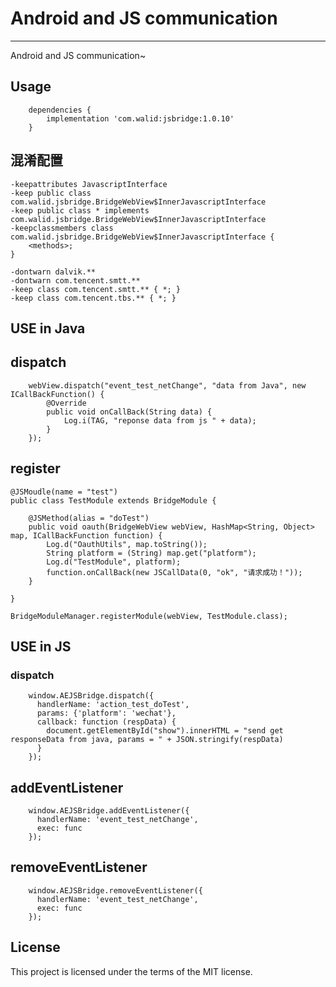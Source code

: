 # Android and JS communication

-----

Android and JS communication~

## Usage

```
	dependencies {
	    implementation 'com.walid:jsbridge:1.0.10'
	}
```

## 混淆配置

```
-keepattributes JavascriptInterface
-keep public class com.walid.jsbridge.BridgeWebView$InnerJavascriptInterface
-keep public class * implements com.walid.jsbridge.BridgeWebView$InnerJavascriptInterface
-keepclassmembers class com.walid.jsbridge.BridgeWebView$InnerJavascriptInterface { 
    <methods>; 
}

-dontwarn dalvik.**
-dontwarn com.tencent.smtt.**
-keep class com.tencent.smtt.** { *; }
-keep class com.tencent.tbs.** { *; }
```

## USE in Java

## dispatch

```
    webView.dispatch("event_test_netChange", "data from Java", new ICallBackFunction() {
        @Override
        public void onCallBack(String data) {
            Log.i(TAG, "reponse data from js " + data);
        }
    });

```

## register

```
@JSMoudle(name = "test")
public class TestModule extends BridgeModule {

    @JSMethod(alias = "doTest")
    public void oauth(BridgeWebView webView, HashMap<String, Object> map, ICallBackFunction function) {
        Log.d("OauthUtils", map.toString());
        String platform = (String) map.get("platform");
        Log.d("TestModule", platform);
        function.onCallBack(new JSCallData(0, "ok", "请求成功！"));
    }

}
    
BridgeModuleManager.registerModule(webView, TestModule.class);
```

## USE in JS

### dispatch

```
    window.AEJSBridge.dispatch({
      handlerName: 'action_test_doTest',
      params: {'platform': 'wechat'},
      callback: function (respData) {
        document.getElementById("show").innerHTML = "send get responseData from java, params = " + JSON.stringify(respData)
      }
    });
```

## addEventListener

```
    window.AEJSBridge.addEventListener({
      handlerName: 'event_test_netChange',
      exec: func
    });
```

## removeEventListener

```
    window.AEJSBridge.removeEventListener({
      handlerName: 'event_test_netChange',
      exec: func
    });
```

## License

This project is licensed under the terms of the MIT license.
